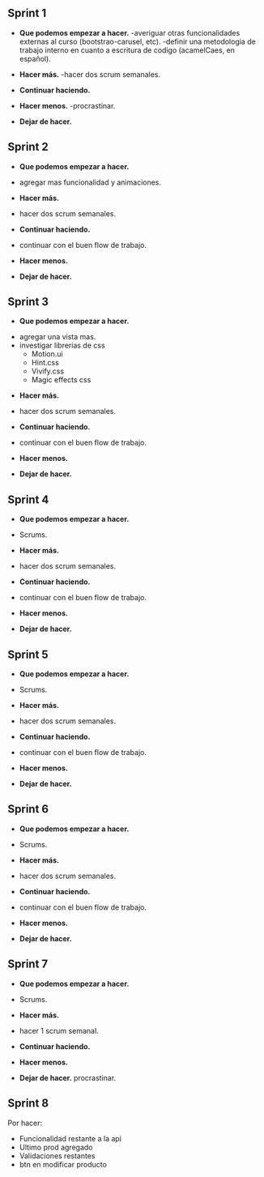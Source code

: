 ## Sprint 1

- **Que podemos empezar a hacer.**
  -averiguar otras funcionalidades externas al curso (bootstrao-carusel, etc).
  -definir una metodologia de trabajo interno en cuanto a escritura de codigo (acamelCaes, en español).

- **Hacer más.**
  -hacer dos scrum semanales.

- **Continuar haciendo.**


- **Hacer menos.**
  -procrastinar.

- **Dejar de hacer.**

## Sprint 2

- **Que podemos empezar a hacer.**
* agregar mas funcionalidad y animaciones.

- **Hacer más.**
* hacer dos scrum semanales.

- **Continuar haciendo.**
* continuar con el buen flow de trabajo.

- **Hacer menos.**
  

- **Dejar de hacer.**


## Sprint 3

- **Que podemos empezar a hacer.**
* agregar una vista mas.
* investigar librerias de css 
  - Motion.ui
  - Hint.css
  - Vivify.css
  - Magic effects css


- **Hacer más.**
* hacer dos scrum semanales.

- **Continuar haciendo.**
* continuar con el buen flow de trabajo.

- **Hacer menos.**
  

- **Dejar de hacer.**


## Sprint 4

- **Que podemos empezar a hacer.**
* Scrums.


- **Hacer más.**
* hacer dos scrum semanales.

- **Continuar haciendo.**
* continuar con el buen flow de trabajo.

- **Hacer menos.**
  

- **Dejar de hacer.**

## Sprint 5

- **Que podemos empezar a hacer.**
* Scrums.


- **Hacer más.**
* hacer dos scrum semanales.

- **Continuar haciendo.**
* continuar con el buen flow de trabajo.

- **Hacer menos.**
  

- **Dejar de hacer.**

## Sprint 6

- **Que podemos empezar a hacer.**
* Scrums.


- **Hacer más.**
* hacer dos scrum semanales.

- **Continuar haciendo.**
* continuar con el buen flow de trabajo.

- **Hacer menos.**
  

- **Dejar de hacer.**

## Sprint 7

- **Que podemos empezar a hacer.**
* Scrums.


- **Hacer más.**
* hacer 1 scrum semanal.

- **Continuar haciendo.**


- **Hacer menos.**
  

- **Dejar de hacer.**
procrastinar.

## Sprint 8
Por hacer: 
- Funcionalidad restante a la api
- Ultimo prod agregado
- Validaciones restantes
- btn en modificar producto